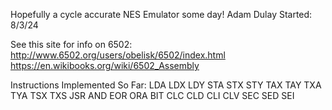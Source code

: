 Hopefully a cycle accurate NES Emulator some day!
Adam Dulay
Started: 8/3/24

See this site for info on 6502:
http://www.6502.org/users/obelisk/6502/index.html
https://en.wikibooks.org/wiki/6502_Assembly

Instructions Implemented So Far:
  LDA
  LDX
  LDY
  STA
  STX
  STY
  TAX
  TAY
  TXA
  TYA
  TSX
  TXS
  JSR
  AND
  EOR
  ORA
  BIT
  CLC
  CLD
  CLI
  CLV
  SEC
  SED
  SEI